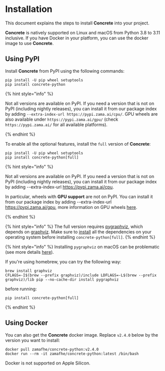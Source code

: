 # Installation

This document explains the steps to install **Concrete** into your project. 

**Concrete** is natively supported on Linux and macOS from Python 3.8 to 3.11 inclusive. If you have Docker in your platform, you can use the docker image to use **Concrete**.

## Using PyPI

Install **Concrete** from PyPI using the following commands:

```shell
pip install -U pip wheel setuptools
pip install concrete-python
```
{% hint style="info" %}
<!-- markdown-link-check-disable -->
Not all versions are available on PyPI. If you need a version that is not on PyPI (including nightly releases), you can install it from our package index by adding `--extra-index-url https://pypi.zama.ai/cpu/`. GPU wheels are also available under `https://pypi.zama.ai/gpu/` (check `https://pypi.zama.ai/` for all available platforms).
<!-- markdown-link-check-enable -->
{% endhint %}

To enable all the optional features, install the `full` version of **Concrete**:

```shell
pip install -U pip wheel setuptools
pip install concrete-python[full]
```

{% hint style="info" %}
<!-- markdown-link-check-disable -->
Not all versions are available on PyPI. If you need a version that is not on PyPI (including nightly releases), you can install it from our package index by adding --extra-index-url https://pypi.zama.ai/cpu.

In particular, wheels with **GPU support** are not on PyPI. You can install it from our package index by adding --extra-index-url https://pypi.zama.ai/gpu, more information on GPU wheels [here](https://docs.zama.ai/concrete/execution-analysis/gpu_acceleration).
<!-- markdown-link-check-enable -->
{% endhint %}

{% hint style="info" %}
The full version requires [pygraphviz](https://pygraphviz.github.io/), which depends on [graphviz](https://graphviz.org/). Make sure to [install](https://pygraphviz.github.io/documentation/stable/install.html) all the dependencies on your operating system before installing `concrete-python[full]`. 
{% endhint %}

{% hint style="info" %}
Installing `pygraphviz` on macOS can be problematic (see more details [here](https://github.com/pygraphviz/pygraphviz/issues/11)).

If you're using homebrew, you can try the following way:
```shell
brew install graphviz
CFLAGS=-I$(brew --prefix graphviz)/include LDFLAGS=-L$(brew --prefix graphviz)/lib pip --no-cache-dir install pygraphviz
```
before running:
```shell
pip install concrete-python[full]
```
{% endhint %}

## Using Docker

You can also get the **Concrete** docker image. Replace `v2.4.0` below by the version you want to install:

```shell
docker pull zamafhe/concrete-python:v2.4.0
docker run --rm -it zamafhe/concrete-python:latest /bin/bash
```

Docker is not supported on Apple Silicon.
